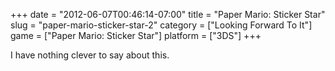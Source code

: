 +++
date = "2012-06-07T00:46:14-07:00"
title = "Paper Mario: Sticker Star"
slug = "paper-mario-sticker-star-2"
category = ["Looking Forward To It"]
game = ["Paper Mario: Sticker Star"]
platform = ["3DS"]
+++

I have nothing clever to say about this.